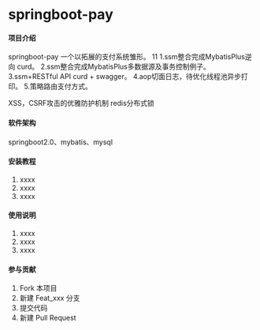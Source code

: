 # springboot-pay 

#### 项目介绍 
springboot-pay 一个以拓展的支付系统雏形。 11
1.ssm整合完成MybatisPlus逆向 curd。
2.ssm整合完成MybatisPlus多数据源及事务控制例子。
3.ssm+RESTful API curd + swagger。
4.aop切面日志，待优化线程池异步打印。
5.策略路由支付方式。

XSS，CSRF攻击的优雅防护机制
redis分布式锁

#### 软件架构
springboot2.0、mybatis、mysql


#### 安装教程

1. xxxx
2. xxxx
3. xxxx

#### 使用说明

1. xxxx
2. xxxx
3. xxxx

#### 参与贡献

1. Fork 本项目
2. 新建 Feat_xxx 分支
3. 提交代码
4. 新建 Pull Request



